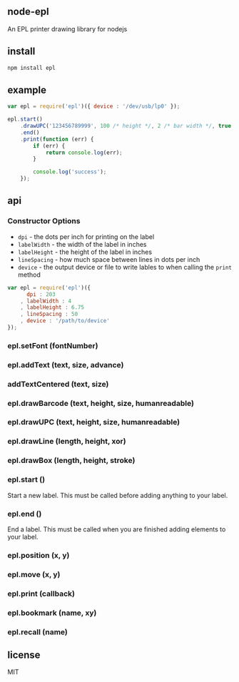 node-epl
--------

An EPL printer drawing library for nodejs

install
-------

```bash
npm install epl
```

example
-------

```js
var epl = require('epl')({ device : '/dev/usb/lp0' });

epl.start()
    .drawUPC('123456789999', 100 /* height */, 2 /* bar width */, true /* human readable */)
    .end()
    .print(function (err) {
        if (err) {
            return console.log(err);
        }

        console.log('success');
    });
```

api
---

### Constructor Options

* `dpi` - the dots per inch for printing on the label
* `labelWidth` - the width of the label in inches
* `labelHeight` - the height of the label in inches
* `lineSpacing` - how much space between lines in dots per inch
* `device` - the output device or file to write lables to when calling the `print` method

```js
var epl = require('epl')({
      dpi : 203
    , labelWidth : 4
    , labelHeight : 6.75
    , lineSpacing : 50
    , device : '/path/to/device'
});
```

### epl.setFont (fontNumber)
### epl.addText (text, size, advance)
### addTextCentered (text, size)
### epl.drawBarcode (text, height, size, humanreadable)
### epl.drawUPC (text, height, size, humanreadable)
### epl.drawLine (length, height, xor)
### epl.drawBox (length, height, stroke)
### epl.start ()

Start a new label. This must be called before adding anything to your label.

### epl.end ()

End a label. This must be called when you are finished adding elements to your label.

### epl.position (x, y)
### epl.move (x, y)
### epl.print (callback)
### epl.bookmark (name, xy)
### epl.recall (name)

license
-------

MIT

